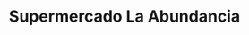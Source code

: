 ---
title: "Supermercado La Abundancia"
url: /caicedonia/supermercado-la-abundancia/
shop: Supermarkt
---
